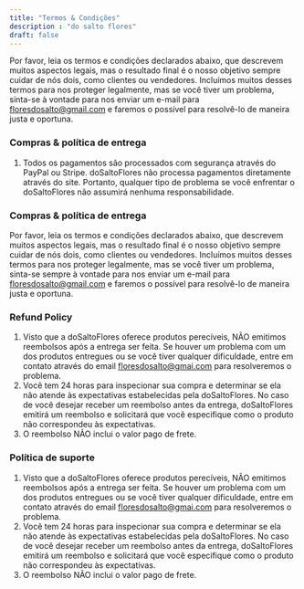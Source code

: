 ```yaml
---
title: "Termos & Condições"
description : "do salto flores"
draft: false
---
```


Por favor, leia os termos e condições declarados abaixo, que descrevem muitos aspectos legais, mas o resultado final é o nosso objetivo sempre cuidar de nós dois, como clientes ou vendedores. Incluímos muitos desses termos para nos proteger legalmente, mas se você tiver um problema, sinta-se à vontade para nos enviar um e-mail para floresdosalto@gmail.com e faremos o possível para resolvê-lo de maneira justa e oportuna.

### Compras & política de entrega

1) Todos os pagamentos são processados com segurança através do PayPal ou Stripe. doSaltoFlores não processa pagamentos diretamente através do site. Portanto, qualquer tipo de problema se você enfrentar o doSaltoFlores não assumirá nenhuma responsabilidade.

### Compras & política de entrega

Por favor, leia os termos e condições declarados abaixo, que descrevem muitos aspectos legais, mas o resultado final é o nosso objetivo sempre cuidar de nós dois, como clientes ou vendedores. Incluímos muitos desses termos para nos proteger legalmente, mas se você tiver um problema, sinta-se sempre à vontade para nos enviar um e-mail para floresdosalto@gmail.com e faremos o possível para resolvê-lo de maneira justa e oportuna.

### Refund Policy

1) Visto que a doSaltoFlores oferece produtos perecíveis, NÃO emitimos reembolsos após a entrega ser feita. Se houver um problema com um dos produtos entregues ou se você tiver qualquer dificuldade, entre em contato através do email floresdosalto@gmai.com para resolveremos o problema.
2) Você tem 24 horas para inspecionar sua compra e determinar se ela não atende às expectativas estabelecidas pela doSaltoFlores. No caso de você desejar receber um reembolso antes da entrega, doSaltoFlores emitirá um reembolso e solicitará que você especifique como o produto não correspondeu às expectativas.
3) O reembolso NÃO inclui o valor pago de frete.

### Política de suporte
1) Visto que a doSaltoFlores oferece produtos perecíveis, NÃO emitimos reembolsos após a entrega ser feita. Se houver um problema com um dos produtos entregues ou se você tiver qualquer dificuldade, entre em contato através do email floresdosalto@gmai.com para resolveremos o problema.
2) Você tem 24 horas para inspecionar sua compra e determinar se ela não atende às expectativas estabelecidas pela doSaltoFlores. No caso de você desejar receber um reembolso antes da entrega, doSaltoFlores emitirá um reembolso e solicitará que você especifique como o produto não correspondeu às expectativas.
3) O reembolso NÃO inclui o valor pago de frete.
